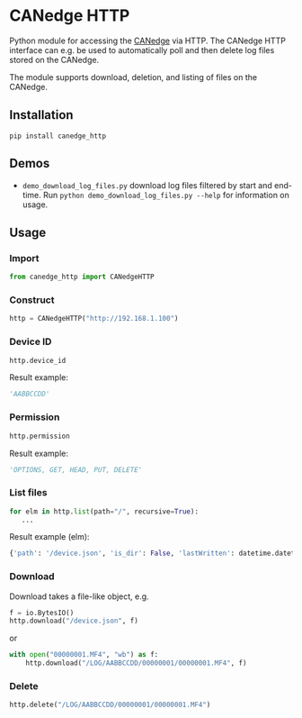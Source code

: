 # CANedge HTTP
Python module for accessing the [CANedge](https://www.csselectronics.com/pages/can-bus-hardware-products) via HTTP. The CANedge HTTP interface can e.g. be used to automatically poll and then delete log files stored on the CANedge. 

The module supports download, deletion, and listing of files on the CANedge.

## Installation
```
pip install canedge_http
```

## Demos
- `demo_download_log_files.py` download log files filtered by start and end-time. Run ``python demo_download_log_files.py --help`` for information on usage.

## Usage

### Import
```python
from canedge_http import CANedgeHTTP
```

### Construct

```python
http = CANedgeHTTP("http://192.168.1.100")
```

### Device ID

```python
http.device_id
```
Result example:
```python
'AABBCCDD'
```

### Permission

```python
http.permission
```
Result example:
```python
'OPTIONS, GET, HEAD, PUT, DELETE'
```

### List files
```python
for elm in http.list(path="/", recursive=True):
   ...
```
Result example (elm):
```python
{'path': '/device.json', 'is_dir': False, 'lastWritten': datetime.datetime(2024, 7, 12, 5, 3, 12, tzinfo=datetime.timezone.utc), 'size': 601}
```

### Download
Download takes a file-like object, e.g.

```python
f = io.BytesIO()
http.download("/device.json", f)
```
or
```python
with open("00000001.MF4", "wb") as f:
    http.download("/LOG/AABBCCDD/00000001/00000001.MF4", f)
```

### Delete
```python
http.delete("/LOG/AABBCCDD/00000001/00000001.MF4")
```
